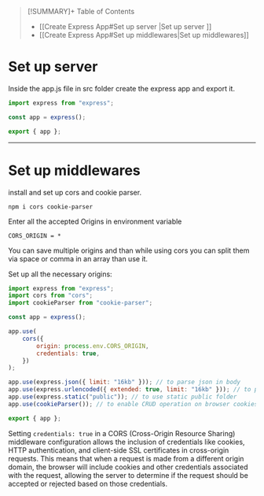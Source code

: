 >[!SUMMARY]+ Table of Contents
>- [[Create Express App#Set up server |Set up server ]]
>- [[Create Express App#Set up middlewares|Set up middlewares]]
# Set up server 

Inside the app.js file in src folder create the express app and export it.

```javascript
import express from "express";

const app = express();

export { app };
```

---
# Set up middlewares

install and set up cors and cookie parser.

```console
npm i cors cookie-parser
```

Enter all the accepted Origins in environment variable

```
CORS_ORIGIN = *
```

You can save multiple origins and than while using cors you can split them via space or comma in an array than use it.

Set up all the necessary origins:

```javascript
import express from "express";
import cors from "cors";
import cookieParser from "cookie-parser";

const app = express();

app.use(
    cors({
        origin: process.env.CORS_ORIGIN,
        credentials: true,
    })
);

app.use(express.json({ limit: "16kb" })); // to parse json in body
app.use(express.urlencoded({ extended: true, limit: "16kb" })); // to parse url
app.use(express.static("public")); // to use static public folder
app.use(cookieParser()); // to enable CRUD operation on browser cookies

export { app };
```
Setting `credentials: true` in a CORS (Cross-Origin Resource Sharing) middleware configuration allows the inclusion of credentials like cookies, HTTP authentication, and client-side SSL certificates in cross-origin requests. This means that when a request is made from a different origin domain, the browser will include cookies and other credentials associated with the request, allowing the server to determine if the request should be accepted or rejected based on those credentials.